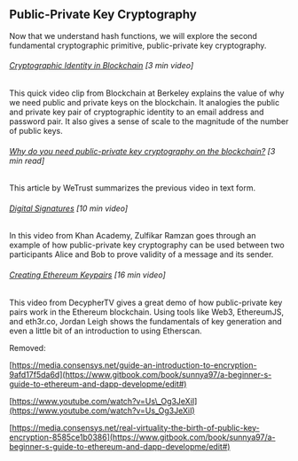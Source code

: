 ## Public-Private Key Cryptography

Now that we understand hash functions, we will explore the second fundamental cryptographic primitive, public-private key cryptography.

###### [Cryptographic Identity in Blockchain](https://www.youtube.com/embed/fgSvXFZ1GuU?start=1005&end=1187&version=3) \[3 min video\]

This quick video clip from Blockchain at Berkeley explains the value of why we need public and private keys on the blockchain.  It analogies the public and private key pair of cryptographic identity to an email address and password pair.  It also gives a sense of scale to the magnitude of the number of public keys.

###### [Why do you need public-private key cryptography on the blockchain?](https://blog.wetrust.io/why-do-i-need-a-public-and-private-key-on-the-blockchain-c2ea74a69e76) \[3 min read\]

This article by WeTrust summarizes the previous video in text form.

###### [Digital Signatures](https://www.youtube.com/watch?v=Aq3a-_O2NcI&feature=youtu.be) \[10 min video\]

In this video from Khan Academy, Zulfikar Ramzan goes through an example of how public-private key cryptography can be used between two participants Alice and Bob to prove validity of a message and its sender.

###### [Creating Ethereum Keypairs](http://decypher.tv/series/ethereum-development/video/) \[16 min video\]

This video from DecypherTV gives a great demo of how public-private key pairs work in the Ethereum blockchain.  Using tools like Web3, EthereumJS, and eth3r.co, Jordan Leigh shows the fundamentals of key generation and even a little bit of an introduction to using Etherscan.

Removed:

[https://media.consensys.net/guide-an-introduction-to-encryption-9afd17f5da6d](https://www.gitbook.com/book/sunnya97/a-beginner-s-guide-to-ethereum-and-dapp-developme/edit#)

[https://www.youtube.com/watch?v=Us\_Og3JeXiI](https://www.youtube.com/watch?v=Us_Og3JeXiI)

[https://media.consensys.net/real-virtuality-the-birth-of-public-key-encryption-8585ce1b0386](https://www.gitbook.com/book/sunnya97/a-beginner-s-guide-to-ethereum-and-dapp-developme/edit#)

